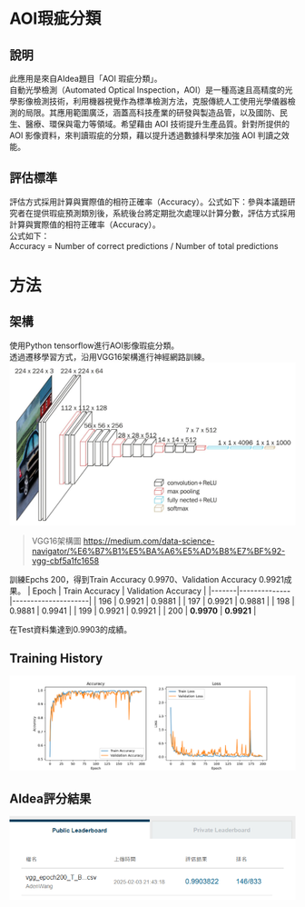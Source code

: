 # AOI瑕疵分類

## 說明
此應用是來自AIdea題目「AOI 瑕疵分類」。 <br>
自動光學檢測（Automated Optical Inspection，AOI）是一種高速且高精度的光學影像檢測技術，利用機器視覺作為標準檢測方法，克服傳統人工使用光學儀器檢測的局限。其應用範圍廣泛，涵蓋高科技產業的研發與製造品管，以及國防、民生、醫療、環保與電力等領域。希望藉由 AOI 技術提升生產品質。針對所提供的 AOI 影像資料，來判讀瑕疵的分類，藉以提升透過數據科學來加強 AOI 判讀之效能。

## 評估標準
評估方式採用計算與實際值的相符正確率（Accuracy）。公式如下：參與本議題研究者在提供瑕疵預測類別後，系統後台將定期批次處理以計算分數，評估方式採用計算與實際值的相符正確率（Accuracy）。<br>
公式如下： <br>
Accuracy = Number of correct predictions / Number of total predictions

# 方法
## 架構
使用Python tensorflow進行AOI影像瑕疵分類。 <br>
透過遷移學習方式，沿用VGG16架構進行神經網路訓練。  
![No Image!!](/model/VGG16架構.jpg "VGG16架構圖")  

> VGG16架構圖
> https://medium.com/data-science-navigator/%E6%B7%B1%E5%BA%A6%E5%AD%B8%E7%BF%92-vgg-cbf5a1fc1658

訓練Epchs 200，得到Train Accuracy
0.9970、Validation Accuracy 0.9921成果。
| Epoch | Train Accuracy | Validation Accuracy |
|-------|--------------|---------------------|
| 196   | 0.9921       | 0.9881              |
| 197   | 0.9921       | 0.9881              |
| 198   | 0.9881       | 0.9941              |
| 199   | 0.9921       | 0.9921              |
| 200   | **0.9970**       | **0.9921**              |

在Test資料集達到0.9903的成績。


## Training History

![No Image!!](/model/training_history.png "訓練過程")

## AIdea評分結果

![No Image!!](/model/AIdea評分.png "AIdea評分結果")

